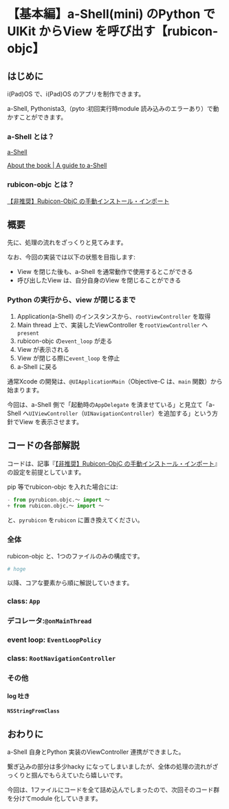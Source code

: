 # 【基本編】a-Shell(mini) のPython でUIKit からView を呼び出す【rubicon-objc】


## はじめに

i(Pad)OS で、i(Pad)OS のアプリを制作できます。

a-Shell, Pythonista3,（pyto :初回実行時module 読み込みのエラーあり）で動かすことができます。


### a-Shell とは？

[a-Shell](https://holzschu.github.io/a-Shell_iOS/)


[About the book | A guide to a-Shell](https://bianshen00009.gitbook.io/a-guide-to-a-shell)

### rubicon-objc とは？


[【非推奨】Rubicon-ObjC の手動インストール・インポート](https://zenn.dev/pometa/articles/466cd4b39f9684)


## 概要

先に、処理の流れをざっくりと見てみます。

なお、今回の実装では以下の状態を目指します:
- View を閉じた後も、a-Shell を通常動作で使用するとこができる
- 呼び出したView は、自分自身のView を閉じることができる


### Python の実行から、view が閉じるまで

1. Application(a-Shell) のインスタンスから、`rootViewController` を取得
1. Main thread 上で、実装したViewController を`rootViewController` へ`present`
1. rubicon-objc の`event_loop` が走る
1. View が表示される
1. View が閉じる際に`event_loop` を停止
1. a-Shell に戻る


通常Xcode の開発は、`@UIApplicationMain`（Objective-C は、`main` 関数）から始まります。

今回は、a-Shell 側で「起動時の`AppDelegate` を済ませている」と見立て「a-Shell へ`UIViewController`（`UINavigationController`）を追加する」という方針でView を表示させます。



## コードの各部解説

コードは、記事『[【非推奨】Rubicon-ObjC の手動インストール・インポート](https://zenn.dev/pometa/articles/466cd4b39f9684)』の設定を前提としています。

pip 等でrubicon-objc を入れた場合には:

``` diff.py
- from pyrubicon.objc.〜 import 〜
+ from rubicon.objc.〜 import 〜

```

と、`pyrubicon` を`rubicon` に置き換えてください。


### 全体

rubicon-objc と、1つのファイルのみの構成です。


``` sampleCode.py
# hoge
```

以降、コアな要素から順に解説していきます。


### class: `App`


### デコレータ:`@onMainThread`

### event loop: `EventLoopPolicy`


### class: `RootNavigationController`


### その他

#### log 吐き

#### `NSStringFromClass`



## おわりに

a-Shell 自身とPython 実装のViewController 連携ができました。

繋ぎ込みの部分は多少hacky になってしまいましたが、全体の処理の流れがざっくりと掴んでもらえていたら嬉しいです。

今回は、1ファイルにコードを全て詰め込んでしまったので、次回そのコード群を分けてmodule 化していきます。






